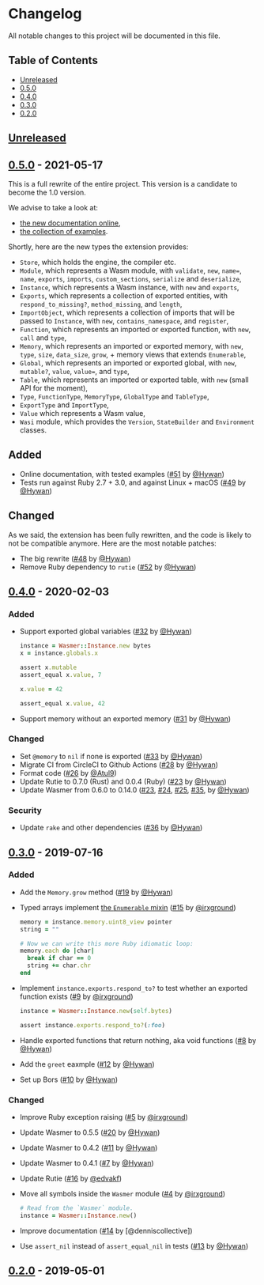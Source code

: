 # Changelog

All notable changes to this project will be documented in this file.

## Table of Contents

* [Unreleased](#unreleased)
* [0.5.0](#050---2021-05-17)
* [0.4.0](#040---2020-02-03)
* [0.3.0](#030---2019-07-16)
* [0.2.0](#020---2019-05-01)

## [Unreleased]

## [0.5.0] - 2021-05-17

This is a full rewrite of the entire project. This version is a
candidate to become the 1.0 version.

We advise to take a look at:

* [the new documentation
  online](https://wasmerio.github.io/wasmer-ruby/wasmer_ruby/index.html),
* [the collection of
  examples](https://github.com/wasmerio/wasmer-ruby/tree/master/examples).
  
Shortly, here are the new types the extension provides:

* `Store`, which holds the engine, the compiler etc.
* `Module`, which represents a Wasm module, with `validate`, `new`,
  `name=`, `name`, `exports`, `imports`, `custom_sections`,
  `serialize` and `deserialize`,
* `Instance`, which represents a Wasm instance, with `new` and
  `exports`,
* `Exports`, which represents a collection of exported entities, with
  `respond_to_missing?`, `method_missing`, and `length`,
* `ImportObject`, which represents a collection of imports that will
  be passed to `Instance`, with `new`, `contains_namespace`, and
  `register`,
* `Function`, which represents an imported or exported function, with
  `new`, `call` and `type`,
* `Memory`, which represents an imported or exported memory, with
  `new`, `type`, `size`, `data_size`, `grow`, + memory views that
  extends `Enumerable`,
* `Global`, which represents an imported or exported global, with
  `new`, `mutable?`, `value`, `value=`, and `type`,
* `Table`, which represents an imported or exported table, with `new`
  (small API for the moment),
* `Type`, `FunctionType`, `MemoryType`, `GlobalType` and `TableType`,
* `ExportType` and `ImportType`,
* `Value` which represents a Wasm value,
* `Wasi` module, which provides the `Version`, `StateBuilder` and
  `Environment` classes.

## Added

* Online documentation, with tested examples
  ([#51](https://github.com/wasmerio/wasmer-ruby/pull/51) by [@Hywan])
* Tests run against Ruby 2.7 + 3.0, and against Linux + macOS
  ([#49](https://github.com/wasmerio/wasmer-ruby/pull/49) by [@Hywan])

## Changed

As we said, the extension has been fully rewritten, and the code is
likely to not be compatible anymore. Here are the most notable
patches:

* The big rewrite
  ([#48](https://github.com/wasmerio/wasmer-ruby/pull/48) by [@Hywan])
* Remove Ruby dependency to `rutie`
  ([#52](https://github.com/wasmerio/wasmer-ruby/pull/52) by [@Hywan])

## [0.4.0] - 2020-02-03

### Added

* Support exported global variables
  ([#32](https://github.com/wasmerio/wasmer-ruby/pull/32) by
  [@Hywan])

  ```ruby
  instance = Wasmer::Instance.new bytes
  x = instance.globals.x

  assert x.mutable
  assert_equal x.value, 7

  x.value = 42

  assert_equal x.value, 42
  ```

* Support memory without an exported memory
  ([#31](https://github.com/wasmerio/wasmer-ruby/pull/31) by
  [@Hywan])

### Changed

* Set `@memory` to `nil` if none is exported
  ([#33](https://github.com/wasmerio/wasmer-ruby/pull/33) by
  [@Hywan])
* Migrate CI from CircleCI to Github Actions
  ([#28](https://github.com/wasmerio/wasmer-ruby/pull/28) by
  [@Hywan])
* Format code
  ([#26](https://github.com/wasmerio/wasmer-ruby/pull/26) by
  [@Atul9])
* Update Rutie to 0.7.0 (Rust) and 0.0.4 (Ruby)
  ([#23](https://github.com/wasmerio/wasmer-ruby/pull/23) by
  [@Hywan])
* Update Wasmer from 0.6.0 to 0.14.0
  ([#23](https://github.com/wasmerio/wasmer-ruby/pull/23),
  [#24](https://github.com/wasmerio/wasmer-ruby/pull/24),
  [#25](https://github.com/wasmerio/wasmer-ruby/pull/25),
  [#35](https://github.com/wasmerio/wasmer-ruby/pull/35),
  by [@Hywan])

### Security

* Update `rake` and other dependencies
  ([#36](https://github.com/wasmerio/wasmer-ruby/pull/36) by
  [@Hywan])

## [0.3.0] - 2019-07-16

### Added

* Add the `Memory.grow` method
  ([#19](https://github.com/wasmerio/wasmer-ruby/pull/19) by
  [@Hywan])
* Typed arrays implement [the `Enumerable`
  mixin](https://docs.ruby-lang.org/en/2.6.0/Enumerable.html)
  ([#15](https://github.com/wasmerio/wasmer-ruby/pull/15) by
  [@irxground])

  ```ruby
  memory = instance.memory.uint8_view pointer
  string = ""

  # Now we can write this more Ruby idiomatic loop:
  memory.each do |char|
    break if char == 0
    string += char.chr
  end
  ```
* Implement `instance.exports.respond_to?` to test whether an exported
  function exists
  ([#9](https://github.com/wasmerio/wasmer-ruby/pull/9) by
  [@irxground])

   ```ruby
   instance = Wasmer::Instance.new(self.bytes)

   assert instance.exports.respond_to?(:foo)
   ```
* Handle exported functions that return nothing, aka void functions
  ([#8](https://github.com/wasmerio/wasmer-ruby/pull/8) by [@Hywan])
* Add the `greet` eaxmple
  ([#12](https://github.com/wasmerio/wasmer-ruby/pull/12) by
  [@Hywan])
* Set up Bors
  ([#10](https://github.com/wasmerio/wasmer-ruby/pull/10) by
  [@Hywan])

### Changed

* Improve Ruby exception raising
  ([#5](https://github.com/wasmerio/wasmer-ruby/pull/5) by
  [@irxground])
* Update Wasmer to 0.5.5
  ([#20](https://github.com/wasmerio/wasmer-ruby/pull/20) by
  [@Hywan])
* Update Wasmer to 0.4.2
  ([#11](https://github.com/wasmerio/wasmer-ruby/pull/11) by
  [@Hywan])
* Update Wasmer to 0.4.1
  ([#7](https://github.com/wasmerio/wasmer-ruby/pull/7) by [@Hywan])
* Update Rutie
  ([#16](https://github.com/wasmerio/wasmer-ruby/pull/16) by
  [@edvakf])
* Move all symbols inside the `Wasmer` module
  ([#4](https://github.com/wasmerio/wasmer-ruby/pull/4) by
  [@irxground])

  ```ruby
  # Read from the `Wasmer` module.
  instance = Wasmer::Instance.new()
  ```

* Improve documentation
  ([#14](https://github.com/wasmerio/wasmer-ruby/pull/14) by
  [@denniscollective])
* Use `assert_nil` instead of `assert_equal_nil` in tests
  ([#13](https://github.com/wasmerio/wasmer-ruby/pull/13) by
  [@Hywan])

## [0.2.0] - 2019-05-01

[Unreleased]: https://github.com/wasmerio/wasmer-ruby/compare/0.5.0...HEAD
[0.5.0]: https://github.com/wasmerio/wasmer-ruby/compare/0.4.0...0.5.0
[0.4.0]: https://github.com/wasmerio/wasmer-ruby/compare/0.3.0...0.4.0
[0.3.0]: https://github.com/wasmerio/wasmer-ruby/compare/0.2.0...0.3.0
[0.2.0]: https://github.com/wasmerio/wasmer-ruby/compare/0.1.0...0.2.0
[@Hywan]: https://github.com/Hywan
[@irxground]: https://github.com/irxground
[@edvakf]: https://github.com/edvakf
[@Atul9]: https://github.com/Atul9
